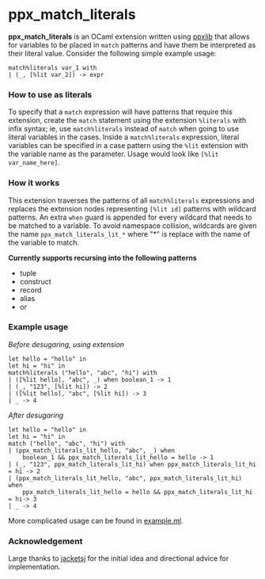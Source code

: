 # ppx\_match\_literals

**ppx\_match\_literals** is an OCaml extension written using [ppxlib](https://github.com/ocaml-ppx/ppxlib) 
that allows for variables to be placed in `match` patterns and have them be interpreted as their 
literal value. Consider the following simple example usage:
```
match%literals var_1 with
| (_, [%lit var_2]) -> expr
```

### How to use as literals

To specify that a `match` expression will have patterns that require this extension, 
create the `match` statement using the extension `%literals` with infix syntax; 
ie, use `match%literals` instead of `match` when going to use literal variables in the cases.
Inside a `match%literals` expression, literal variables can be specified in a case pattern using the `%lit` 
extension with the variable name as the parameter. Usage would look like `[%lit var_name_here]`.

### How it works

This extension traverses the patterns of all `match%literals` expressions and replaces the extension nodes 
representing `[%lit id]` patterns with wildcard patterns. An extra `when` guard is appended for every 
wildcard that needs to be matched to a variable. To avoid namespace collision, wildcards are given 
the name `ppx_match_literals_lit_*` where "*" is replace with the name of the variable to match.

**Currently supports recursing into the following patterns**
* tuple
* construct
* record
* alias
* or


### Example usage

*Before desugaring, using extension*
```
let hello = "hello" in
let hi = "hi" in
match%literals ("hello", "abc", "hi") with
| ([%lit hello], "abc", _) when boolean_1 -> 1
| (_, "123", [%lit hi]) -> 2
| ([%lit hello], "abc", [%lit hi]) -> 3
| _ -> 4
```

*After desugaring*
```
let hello = "hello" in
let hi = "hi" in
match ("hello", "abc", "hi") with
| (ppx_match_literals_lit_hello, "abc", _) when 
    boolean_1 && ppx_match_literals_lit_hello = hello -> 1
| (_, "123", ppx_match_literals_lit_hi) when ppx_match_literals_lit_hi = hi -> 2
| (ppx_match_literals_lit_hello, "abc", ppx_match_literals_lit_hi) when 
    ppx_match_literals_lit_hello = hello && ppx_match_literals_lit_hi = hi-> 3
| _ -> 4
```

More complicated usage can be found in [example.ml](./example.ml).

### Acknowledgement
Large thanks to [jacketsj](https://github.com/jacketsj) for the initial idea and directional advice for implementation.
